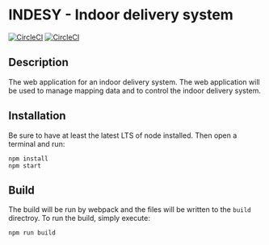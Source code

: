 # INDESY - Indoor delivery system
[![CircleCI](https://img.shields.io/circleci/project/nicklasfrahm/indoor-delivery-system/develop.svg?style=flat-square&label=develop)](https://circleci.com/gh/nicklasfrahm/indoor-delivery-system)
[![CircleCI](https://img.shields.io/circleci/project/nicklasfrahm/indoor-delivery-system/master.svg?style=flat-square&label=master)](https://circleci.com/gh/nicklasfrahm/indoor-delivery-system)

## Description
The web application for an indoor delivery system. The web application will be used to manage mapping data and to control the indoor delivery system.

## Installation
Be sure to have at least the latest LTS of node installed. Then open a terminal and run:
```shell
npm install
npm start
```

## Build
The build will be run by webpack and the files will be written to the `build` directroy. To run the build, simply execute:
```
npm run build
```
